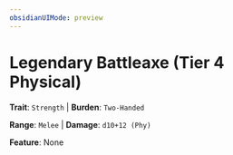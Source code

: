 ```yaml
---
obsidianUIMode: preview
---
```

# Legendary Battleaxe (Tier 4 Physical)

**Trait**: `Strength` | **Burden**: `Two-Handed`

**Range**: `Melee` | **Damage**: `d10+12 (Phy)`

**Feature**: None